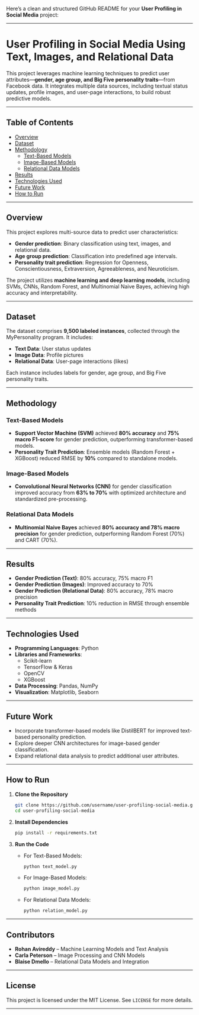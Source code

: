 Here’s a clean and structured GitHub README for your **User Profiling in Social Media** project:

---

# **User Profiling in Social Media Using Text, Images, and Relational Data**

This project leverages machine learning techniques to predict user attributes—**gender, age group, and Big Five personality traits**—from Facebook data. It integrates multiple data sources, including textual status updates, profile images, and user-page interactions, to build robust predictive models.

---

## **Table of Contents**
- [Overview](#overview)  
- [Dataset](#dataset)  
- [Methodology](#methodology)  
  - [Text-Based Models](#text-based-models)  
  - [Image-Based Models](#image-based-models)  
  - [Relational Data Models](#relational-data-models)  
- [Results](#results)  
- [Technologies Used](#technologies-used)  
- [Future Work](#future-work)  
- [How to Run](#how-to-run)  

---

## **Overview**
This project explores multi-source data to predict user characteristics:
- **Gender prediction**: Binary classification using text, images, and relational data.
- **Age group prediction**: Classification into predefined age intervals.
- **Personality trait prediction**: Regression for Openness, Conscientiousness, Extraversion, Agreeableness, and Neuroticism.

The project utilizes **machine learning and deep learning models**, including SVMs, CNNs, Random Forest, and Multinomial Naive Bayes, achieving high accuracy and interpretability.

---

## **Dataset**
The dataset comprises **9,500 labeled instances**, collected through the MyPersonality program. It includes:  
- **Text Data**: User status updates  
- **Image Data**: Profile pictures  
- **Relational Data**: User-page interactions (likes)  

Each instance includes labels for gender, age group, and Big Five personality traits.

---

## **Methodology**

### **Text-Based Models**
- **Support Vector Machine (SVM)** achieved **80% accuracy** and **75% macro F1-score** for gender prediction, outperforming transformer-based models.  
- **Personality Trait Prediction**: Ensemble models (Random Forest + XGBoost) reduced RMSE by **10%** compared to standalone models.  

### **Image-Based Models**
- **Convolutional Neural Networks (CNN)** for gender classification improved accuracy from **63% to 70%** with optimized architecture and standardized pre-processing.  

### **Relational Data Models**
- **Multinomial Naive Bayes** achieved **80% accuracy and 78% macro precision** for gender prediction, outperforming Random Forest (70%) and CART (70%).  

---

## **Results**
- **Gender Prediction (Text)**: 80% accuracy, 75% macro F1  
- **Gender Prediction (Images)**: Improved accuracy to 70%  
- **Gender Prediction (Relational Data)**: 80% accuracy, 78% macro precision  
- **Personality Trait Prediction**: 10% reduction in RMSE through ensemble methods  

---

## **Technologies Used**
- **Programming Languages**: Python  
- **Libraries and Frameworks**:  
  - Scikit-learn  
  - TensorFlow & Keras  
  - OpenCV  
  - XGBoost  
- **Data Processing**: Pandas, NumPy  
- **Visualization**: Matplotlib, Seaborn  

---

## **Future Work**
- Incorporate transformer-based models like DistilBERT for improved text-based personality prediction.  
- Explore deeper CNN architectures for image-based gender classification.  
- Expand relational data analysis to predict additional user attributes.  

---

## **How to Run**
1. **Clone the Repository**  
   ```bash
   git clone https://github.com/username/user-profiling-social-media.git
   cd user-profiling-social-media
   ```

2. **Install Dependencies**  
   ```bash
   pip install -r requirements.txt
   ```

3. **Run the Code**  
   - For Text-Based Models:  
     ```bash
     python text_model.py
     ```
   - For Image-Based Models:  
     ```bash
     python image_model.py
     ```
   - For Relational Data Models:  
     ```bash
     python relation_model.py
     ```

---

## **Contributors**
- **Rohan Avireddy** – Machine Learning Models and Text Analysis  
- **Carla Peterson** – Image Processing and CNN Models  
- **Blaise Dmello** – Relational Data Models and Integration  

---

## **License**
This project is licensed under the MIT License. See `LICENSE` for more details.

---
